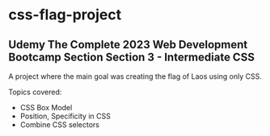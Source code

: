 # css-flag-project

## Udemy The Complete 2023 Web Development Bootcamp Section Section 3 - Intermediate CSS

A project where the main goal was creating the flag of Laos using only CSS.

Topics covered: 
- CSS Box Model
- Position, Specificity in CSS
- Combine CSS selectors

